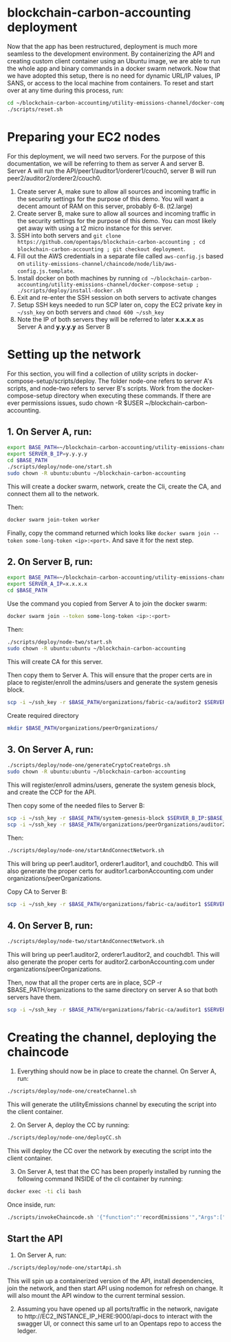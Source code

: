 # blockchain-carbon-accounting deployment

Now that the app has been restructured, deployment is much more seamless to the development environment. By containerizing the API and creating custom client container using an Ubuntu image, we are able to run the whole app and binary commands in a docker swarm network. Now that we have adopted this setup, there is no need for dynamic URL/IP values, IP SANS, or access to the local machine from containers. To reset and start over at any time during this process, run:

```bash
cd ~/blockchain-carbon-accounting/utility-emissions-channel/docker-compose-setup
./scripts/reset.sh
```

# Preparing your EC2 nodes

For this deployment, we will need two servers. For the purpose of this documentation, we will be referring to them as server A and server B. Server A will run the API/peer1/auditor1/orderer1/couch0, server B will run peer2/auditor2/orderer2/couch0.

1. Create server A, make sure to allow all sources and incoming traffic in the security settings for the purpose of this demo. You will want a decent amount of RAM on this server, probably 6-8. (t2.large)
1. Create server B, make sure to allow all sources and incoming traffic in the security settings for the purpose of this demo. You can most likely get away with using a t2 micro instance for this server.
1. SSH into both servers and `git clone https://github.com/opentaps/blockchain-carbon-accounting ; cd blockchain-carbon-accounting ; git checkout deployment`.
1. Fill out the AWS credentials in a separate file called `aws-config.js` based on `utility-emissions-channel/chaincode/node/lib/aws-config.js.template`.
1. Install docker on both machines by running `cd ~/blockchain-carbon-accounting/utility-emissions-channel/docker-compose-setup ; ./scripts/deploy/install-docker.sh`
1. Exit and re-enter the SSH session on both servers to activate changes
1. Setup SSH keys needed to run SCP later on, copy the EC2 private key in `~/ssh_key` on both servers and `chmod 600 ~/ssh_key`
1. Note the IP of both servers they will be referred to later **x.x.x.x** as Server A and **y.y.y.y** as Server B

# Setting up the network

For this section, you will find a collection of utility scripts in docker-compose-setup/scripts/deploy. The folder node-one refers to server A's scripts, and node-two refers to server B's scripts. Work from the docker-compose-setup directory when executing these commands. If there are ever permissions issues, sudo chown -R \$USER ~/blockchain-carbon-accounting.

## 1. On Server A, run:

```bash
export BASE_PATH=~/blockchain-carbon-accounting/utility-emissions-channel/docker-compose-setup
export SERVER_B_IP=y.y.y.y
cd $BASE_PATH
./scripts/deploy/node-one/start.sh
sudo chown -R ubuntu:ubuntu ~/blockchain-carbon-accounting
```

This will create a docker swarm, network, create the Cli, create the CA, and connect them all to the network.

Then:

```bash
docker swarm join-token worker
```

Finally, copy the command returned which looks like `docker swarm join --token some-long-token <ip>:<port>`. And save it for the next step.

## 2. On Server B, run:

```bash
export BASE_PATH=~/blockchain-carbon-accounting/utility-emissions-channel/docker-compose-setup
export SERVER_A_IP=x.x.x.x
cd $BASE_PATH
```

Use the command you copied from Server A to join the docker swarm:

```bash
docker swarm join --token some-long-token <ip>:<port>
```

Then:

```bash
./scripts/deploy/node-two/start.sh
sudo chown -R ubuntu:ubuntu ~/blockchain-carbon-accounting
```

This will create CA for this server.

Then copy them to Server A. This will ensure that the proper certs are in place to register/enroll the admins/users and generate the system genesis block.

```bash
scp -i ~/ssh_key -r $BASE_PATH/organizations/fabric-ca/auditor2 $SERVER_A_IP:$BASE_PATH/organizations/fabric-ca/
```

Create required directory

```bash
mkdir $BASE_PATH/organizations/peerOrganizations/
```

## 3. On Server A, run:

```bash
./scripts/deploy/node-one/generateCryptoCreateOrgs.sh
sudo chown -R ubuntu:ubuntu ~/blockchain-carbon-accounting
```

This will register/enroll admins/users, generate the system genesis block, and create the CCP for the API.

Then copy some of the needed files to Server B:

```bash
scp -i ~/ssh_key -r $BASE_PATH/system-genesis-block $SERVER_B_IP:$BASE_PATH/
scp -i ~/ssh_key -r $BASE_PATH/organizations/peerOrganizations/auditor2.carbonAccounting.com $SERVER_B_IP:$BASE_PATH/organizations/peerOrganizations/
```

Then:

```bash
./scripts/deploy/node-one/startAndConnectNetwork.sh
```

This will bring up peer1.auditor1, orderer1.auditor1, and couchdb0. This will also generate the proper certs for auditor1.carbonAccounting.com under organizations/peerOrganizations.

Copy CA to Server B:
```bash
scp -i ~/ssh_key -r $BASE_PATH/organizations/fabric-ca/auditor1 $SERVER_B_IP:$BASE_PATH/organizations/fabric-ca/
```

## 4. On Server B, run:

```bash
./scripts/deploy/node-two/startAndConnectNetwork.sh
```

This will bring up peer1.auditor2, orderer1.auditor2, and couchdb1. This will also generate the proper certs for auditor2.carbonAccounting.com under organizations/peerOrganizations.

Then, now that all the proper certs are in place, SCP -r \$BASE_PATH/organizations to the same directory on server A so that both servers have them.

```bash
scp -i ~/ssh_key -r $BASE_PATH/organizations/fabric-ca/auditor1 $SERVER_A_IP:$BASE_PATH/organizations/fabric-ca/
```

# Creating the channel, deploying the chaincode

1. Everything should now be in place to create the channel. On Server A, run:

```bash
./scripts/deploy/node-one/createChannel.sh
```

This will generate the utilityEmissions channel by executing the script into the client container.

2. On Server A, deploy the CC by running:

```bash
./scripts/deploy/node-one/deployCC.sh
```

This will deploy the CC over the network by executing the script into the client container.

3. On Server A, test that the CC has been properly installed by running the following command INSIDE of the cli container by running:

```bash
docker exec -ti cli bash
```

Once inside, run:

```bash
./scripts/invokeChaincode.sh '{"function":"'recordEmissions'","Args":["11208","MyCompany","2018-06-01","2018-06-30","150","KWH"]}' 1 2
```

## Start the API

1. On Server A, run:

```bash
./scripts/deploy/node-one/startApi.sh
```

This will spin up a containerized version of the API, install dependencies, join the network, and then start API using nodemon for refresh on change. It will also mount the API window to the current terminal session.

2. Assuming you have opened up all ports/traffic in the network, navigate to http://EC2_INSTANCE_IP_HERE:9000/api-docs to interact with the swagger UI, or connect this same url to an Opentaps repo to access the ledger.
